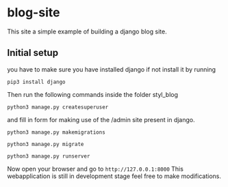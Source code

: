 # blog-site
This site a simple example of building a django blog site.
<h2>Initial setup</h2>
you have to make sure you have installed django if not install it by running

```pip3 install django```

Then run the following commands inside the folder styl_blog

```python3 manage.py createsuperuser```

and fill in form for making use of the /admin site present in django.

```python3 manage.py makemigrations```

```python3 manage.py migrate```

```python3 manage.py runserver```

Now open your browser and go to ```http://127.0.0.1:8000```
This webapplication is still in development stage feel free to make modifications.
